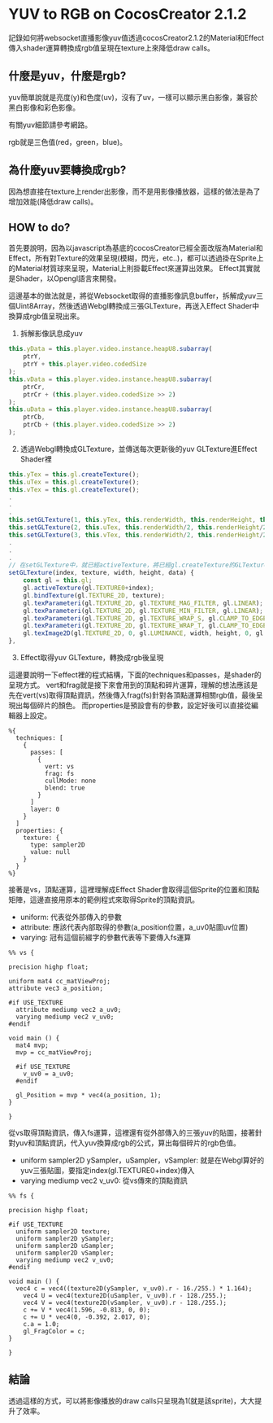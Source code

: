 # YUV to RGB on CocosCreator 2.1.2

記錄如何將websocket直播影像yuv值透過cocosCreator2.1.2的Material和Effect傳入shader運算轉換成rgb值呈現在texture上來降低draw calls。

## 什麼是yuv，什麼是rgb?

yuv簡單說就是亮度(y)和色度(uv)，沒有了uv，一樣可以顯示黑白影像，兼容於黑白影像和彩色影像。

有關yuv細節請參考網路。

rgb就是三色值(red，green，blue)。

## 為什麼yuv要轉換成rgb?

因為想直接在texture上render出影像，而不是用影像播放器，這樣的做法是為了增加效能(降低draw calls)。

## HOW to do?

首先要說明，因為以javascript為基底的cocosCreator已經全面改版為Material和Effect，所有對Texture的效果呈現(模糊，閃光，etc..)，都可以透過掛在Sprite上的Material材質球來呈現，Material上則掛載Effect來運算出效果。
Effect其實就是Shader，以Opengl語言來開發。

這邊基本的做法就是，將從Websocket取得的直播影像訊息buffer，拆解成yuv三個Uint8Array，然後透過Webgl轉換成三張GLTexture，再送入Effect Shader中換算成rgb值呈現出來。

1. 拆解影像訊息成yuv

```javascript
this.yData = this.player.video.instance.heapU8.subarray(
    ptrY,
    ptrY + this.player.video.codedSize
);
this.vData = this.player.video.instance.heapU8.subarray(
    ptrCr,
    ptrCr + (this.player.video.codedSize >> 2)
);
this.uData = this.player.video.instance.heapU8.subarray(
    ptrCb,
    ptrCb + (this.player.video.codedSize >> 2)
);
```

2. 透過Webgl轉換成GLTexture，並傳送每次更新後的yuv GLTexture進Effect Shader裡
```javascript
this.yTex = this.gl.createTexture();
this.uTex = this.gl.createTexture();
this.vTex = this.gl.createTexture();
.
.
.
this.setGLTexture(1, this.yTex, this.renderWidth, this.renderHeight, this.yData);
this.setGLTexture(2, this.uTex, this.renderWidth/2, this.renderHeight/2,this.uData);
this.setGLTexture(3, this.vTex, this.renderWidth/2, this.renderHeight/2,this.vData);
.
.
.
// 在setGLTexture中，就已經activeTexture，將已經gl.createTexture的GLTexture轉送到該sprite的material的effect裡(如果有設定的話)
setGLTexture(index, texture, width, height, data) {
    const gl = this.gl;
    gl.activeTexture(gl.TEXTURE0+index);
    gl.bindTexture(gl.TEXTURE_2D, texture);
    gl.texParameteri(gl.TEXTURE_2D, gl.TEXTURE_MAG_FILTER, gl.LINEAR);
    gl.texParameteri(gl.TEXTURE_2D, gl.TEXTURE_MIN_FILTER, gl.LINEAR);
    gl.texParameteri(gl.TEXTURE_2D, gl.TEXTURE_WRAP_S, gl.CLAMP_TO_EDGE);
    gl.texParameteri(gl.TEXTURE_2D, gl.TEXTURE_WRAP_T, gl.CLAMP_TO_EDGE);
    gl.texImage2D(gl.TEXTURE_2D, 0, gl.LUMINANCE, width, height, 0, gl.LUMINANCE, gl.UNSIGNED_BYTE, data);
},
```
3. Effect取得yuv GLTexture，轉換成rgb後呈現

這邊要說明一下effect裡的程式結構，下面的techniques和passes，是shader的呈現方式。
vert和frag就是接下來會用到的頂點和碎片運算，理解的想法應該是先在vert(vs)取得頂點資訊，然後傳入frag(fs)針對各頂點運算相關rgb值，最後呈現出每個碎片的顏色。
而properties是預設會有的參數，設定好後可以直接從編輯器上設定。
```
%{
  techniques: [
    {
      passes: [
        {
          vert: vs
          frag: fs
          cullMode: none
          blend: true
        }
      ]
      layer: 0
    }
  ]
  properties: {
    texture: {
      type: sampler2D
      value: null
    }
  }
%}

```
接著是vs，頂點運算，這裡理解成Effect Shader會取得這個Sprite的位置和頂點矩陣，這邊直接用原本的範例程式來取得Sprite的頂點資訊。
- uniform: 代表從外部傳入的參數
- attribute: 應該代表內部取得的參數(a_position位置，a_uv0貼圖uv位置)
- varying: 冠有這個前綴字的參數代表等下要傳入fs運算

```
%% vs {

precision highp float;

uniform mat4 cc_matViewProj;
attribute vec3 a_position;

#if USE_TEXTURE
  attribute mediump vec2 a_uv0;
  varying mediump vec2 v_uv0;
#endif

void main () {
  mat4 mvp;
  mvp = cc_matViewProj;

  #if USE_TEXTURE
    v_uv0 = a_uv0;
  #endif

  gl_Position = mvp * vec4(a_position, 1);
}

}
```
從vs取得頂點資訊，傳入fs運算，這裡還有從外部傳入的三張yuv的貼圖，接著針對yuv和頂點資訊，代入yuv換算成rgb的公式，算出每個碎片的rgb色值。
- uniform sampler2D ySampler，uSampler，vSampler: 就是在Webgl算好的yuv三張貼圖，要指定index(gl.TEXTURE0+index)傳入
- varying mediump vec2 v_uv0: 從vs傳來的頂點資訊
```
%% fs {

precision highp float;

#if USE_TEXTURE
  uniform sampler2D texture;
  uniform sampler2D ySampler;
  uniform sampler2D uSampler;
  uniform sampler2D vSampler;
  varying mediump vec2 v_uv0;
#endif

void main () {
  vec4 c = vec4((texture2D(ySampler, v_uv0).r - 16./255.) * 1.164);
	vec4 U = vec4(texture2D(uSampler, v_uv0).r - 128./255.);
	vec4 V = vec4(texture2D(vSampler, v_uv0).r - 128./255.);
	c += V * vec4(1.596, -0.813, 0, 0);
	c += U * vec4(0, -0.392, 2.017, 0);
	c.a = 1.0;
	gl_FragColor = c;
}

}
```
## 結論

透過這樣的方式，可以將影像播放的draw calls只呈現為1(就是該sprite)，大大提升了效率。





